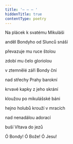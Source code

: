 ```yaml
---
title: '– – – '
hiddenTitle: true
contentType: poetry
---
```


<section>

Na plácek k svatému Mikuláši

anděl Bondyho od Slunců snáší

převazuje mu ruce štolou

zdobí mu čelo gloriolou

v ztemnělé záři Bondy ční

nad střechy Prahy barokní

krvavé kapky z jeho skrání

kloužou po mikulášské báni

hejno holubů krouží v mracích

nad nenadálou adorací

buší Vltava do jezů

Ó Bondy! Ó Bože! Ó Jesu!

</section>
